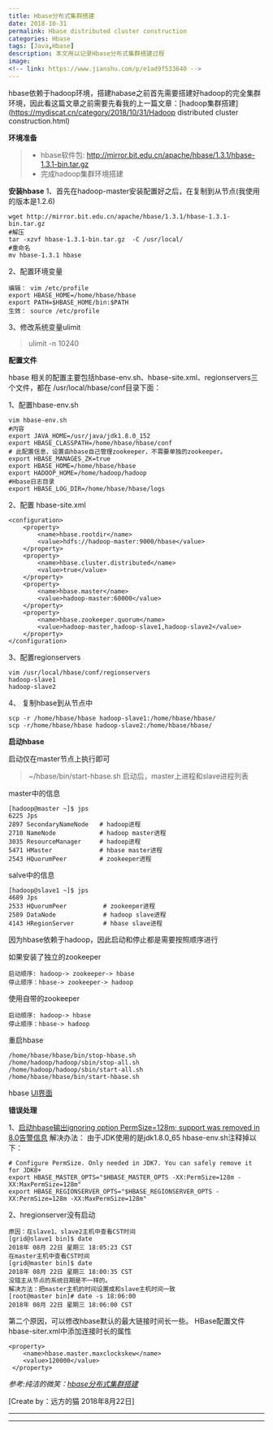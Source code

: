 ```yaml
---
title: Hbase分布式集群搭建
date: 2018-10-31
permalink: Hbase distributed cluster construction
categories: Hbase
tags: [Java,Hbase]
description: 本文用以记录Hbase分布式集群搭建过程
image: 
<!-- link: https://www.jianshu.com/p/e1ad9f533640 -->
---
```

<p class="description"></p>


hbase依赖于hadoop环境，搭建habase之前首先需要搭建好hadoop的完全集群环境，因此看这篇文章之前需要先看我的上一篇文章：[hadoop集群搭建](https://mydiscat.cn/category/2018/10/31/Hadoop distributed cluster construction.html)

**环境准备**
>* hbase软件包: http://mirror.bit.edu.cn/apache/hbase/1.3.1/hbase-1.3.1-bin.tar.gz
>* 完成hadoop集群环境搭建

**安装hbase**
1、首先在hadoop-master安装配置好之后，在复制到从节点(我使用的版本是1.2.6)
```
wget http://mirror.bit.edu.cn/apache/hbase/1.3.1/hbase-1.3.1-bin.tar.gz
#解压
tar -xzvf hbase-1.3.1-bin.tar.gz  -C /usr/local/
#重命名 
mv hbase-1.3.1 hbase
```

<!-- more -->

2、配置环境变量
```
编辑： vim /etc/profile
export HBASE_HOME=/home/hbase/hbase
export PATH=$HBASE_HOME/bin:$PATH
生效： source /etc/profile
```


3、修改系统变量ulimit
>ulimit -n 10240

**配置文件**

hbase 相关的配置主要包括hbase-env.sh、hbase-site.xml、regionservers三个文件，都在 /usr/local/hbase/conf目录下面：

1、配置hbase-env.sh
```
vim hbase-env.sh
#内容
export JAVA_HOME=/usr/java/jdk1.8.0_152
export HBASE_CLASSPATH=/home/hbase/hbase/conf
# 此配置信息，设置由hbase自己管理zookeeper，不需要单独的zookeeper。
export HBASE_MANAGES_ZK=true
export HBASE_HOME=/home/hbase/hbase
export HADOOP_HOME=/home/hadoop/hadoop
#Hbase日志目录
export HBASE_LOG_DIR=/home/hbase/hbase/logs
```
2、配置 hbase-site.xml
```
<configuration>
    <property>
        <name>hbase.rootdir</name>
        <value>hdfs://hadoop-master:9000/hbase</value>
    </property>
    <property>
        <name>hbase.cluster.distributed</name>
        <value>true</value>
    </property>
    <property>
        <name>hbase.master</name>
        <value>hadoop-master:60000</value>
    </property>
    <property>
        <name>hbase.zookeeper.quorum</name>
        <value>hadoop-master,hadoop-slave1,hadoop-slave2</value>
    </property>
</configuration>
```
3、配置regionservers
```
vim /usr/local/hbase/conf/regionservers
hadoop-slave1
hadoop-slave2
```
4、 复制hbase到从节点中
```
scp -r /home/hbase/hbase hadoop-slave1:/home/hbase/hbase/
scp -r/home/hbase/hbase hadoop-slave2:/home/hbase/hbase/

```
**启动hbase**

启动仅在master节点上执行即可
>~/hbase/bin/start-hbase.sh
启动后，master上进程和slave进程列表

master中的信息
```
[hadoop@master ~]$ jps
6225 Jps
2897 SecondaryNameNode   # hadoop进程
2710 NameNode            # hadoop master进程
3035 ResourceManager     # hadoop进程
5471 HMaster             # hbase master进程
2543 HQuorumPeer         # zookeeper进程
```
salve中的信息
```
[hadoop@slave1 ~]$ jps
4689 Jps
2533 HQuorumPeer          # zookeeper进程
2589 DataNode             # hadoop slave进程
4143 HRegionServer        # hbase slave进程
```
因为hbase依赖于hadoop，因此启动和停止都是需要按照顺序进行

如果安装了独立的zookeeper
```
启动顺序: hadoop-> zookeeper-> hbase
停止顺序：hbase-> zookeeper-> hadoop
```
使用自带的zookeeper
```
启动顺序: hadoop-> hbase
停止顺序：hbase-> hadoop
```
重启hbase
```
/home/hbase/hbase/bin/stop-hbase.sh
/home/hadoop/hadoop/sbin/stop-all.sh 
/home/hadoop/hadoop/sbin/start-all.sh 
/home/hbase/hbase/bin/start-hbase.sh
```
hbase [UI界面](http://172.16.81.8:16010)

**错误处理**

1、[启动hbase输出ignoring option PermSize=128m; support was removed in 8.0告警信息](https://www.cnblogs.com/ThinkVenus/p/8042743.html)
解决办法：
由于JDK使用的是jdk1.8.0_65
hbase-env.sh注释掉以下：
```
# Configure PermSize. Only needed in JDK7. You can safely remove it for JDK8+
export HBASE_MASTER_OPTS="$HBASE_MASTER_OPTS -XX:PermSize=128m -XX:MaxPermSize=128m"
export HBASE_REGIONSERVER_OPTS="$HBASE_REGIONSERVER_OPTS -XX:PermSize=128m -XX:MaxPermSize=128m"
```
2、hregionserver没有启动
```
原因：在slave1、slave2主机中查看CST时间 
[grid@slave1 bin]$ date 
2018年 08月 22日 星期三 18:05:23 CST
在master主机中查看CST时间 
[grid@master bin]$ date 
2018年 08月 22日 星期三 18:00:35 CST
没错主从节点的系统日期是不一样的。 
解决方法：把master主机的时间设置成和slave主机时间一致 
[root@master bin]# date -s 18:06:00
2018年 08月 22日 星期三 18:06:00 CST
```
第二个原因，可以修改hbase默认的最大链接时间长一些。
HBase配置文件hbase-siter.xml中添加连接时长的属性
```
<property>
    <name>hbase.master.maxclockskew</name>
    <value>120000</value>
 </property>
```
*参考:纯洁的微笑：[hbase分布式集群搭建](https://www.cnblogs.com/ityouknow/p/7343996.html)*

[Create by：远方的猫  2018年8月22日]

---


<hr />

